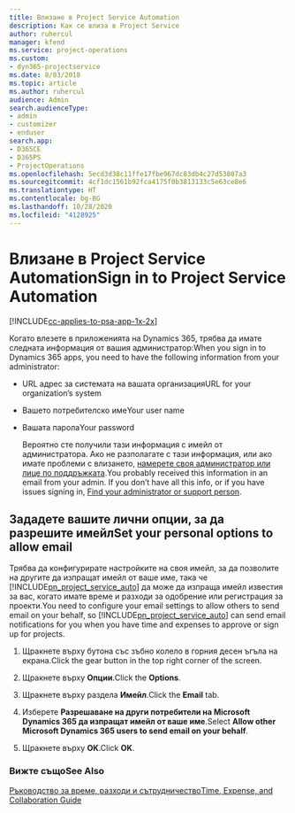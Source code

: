 ```yaml
---
title: Влизане в Project Service Automation
description: Как се влиза в Project Service
author: ruhercul
manager: kfend
ms.service: project-operations
ms.custom:
- dyn365-projectservice
ms.date: 8/03/2018
ms.topic: article
ms.author: ruhercul
audience: Admin
search.audienceType:
- admin
- customizer
- enduser
search.app:
- D365CE
- D365PS
- ProjectOperations
ms.openlocfilehash: 5ecd3d38c11ffe17fbe967dc83db4c27d53807a3
ms.sourcegitcommit: 4cf1dc1561b92fca4175f0b3813133c5e63ce8e6
ms.translationtype: HT
ms.contentlocale: bg-BG
ms.lasthandoff: 10/28/2020
ms.locfileid: "4128925"
---
```

# <a name="sign-in-to-project-service-automation"></a><span data-ttu-id="13fff-103">Влизане в Project Service Automation</span><span class="sxs-lookup"><span data-stu-id="13fff-103">Sign in to Project Service Automation</span></span>

[!INCLUDE[cc-applies-to-psa-app-1x-2x](../includes/cc-applies-to-psa-app-1x-2x.md)]

<span data-ttu-id="13fff-104">Когато влезете в приложенията на Dynamics 365, трябва да имате следната информация от вашия администратор:</span><span class="sxs-lookup"><span data-stu-id="13fff-104">When you sign in to Dynamics 365 apps, you need to have the following information from your administrator:</span></span>  
  
- <span data-ttu-id="13fff-105">URL адрес за системата на вашата организация</span><span class="sxs-lookup"><span data-stu-id="13fff-105">URL for your organization’s system</span></span>  
  
- <span data-ttu-id="13fff-106">Вашето потребителско име</span><span class="sxs-lookup"><span data-stu-id="13fff-106">Your user name</span></span>  
  
- <span data-ttu-id="13fff-107">Вашата парола</span><span class="sxs-lookup"><span data-stu-id="13fff-107">Your password</span></span>  
  
  <span data-ttu-id="13fff-108">Вероятно сте получили тази информация с имейл от администратора. Ако не разполагате с тази информация, или ако имате проблеми с влизането, [намерете своя администратор или лице по поддръжката](https://docs.microsoft.com/dynamics365/customerengagement/on-premises/basics/find-administrator-support).</span><span class="sxs-lookup"><span data-stu-id="13fff-108">You probably received this information in an email from your admin. If you don’t have all this info, or if you have issues signing in, [Find your administrator or support person](https://docs.microsoft.com/dynamics365/customerengagement/on-premises/basics/find-administrator-support).</span></span>  
  
## <a name="set-your-personal-options-to-allow-email"></a><span data-ttu-id="13fff-109">Зададете вашите лични опции, за да разрешите имейл</span><span class="sxs-lookup"><span data-stu-id="13fff-109">Set your personal options to allow email</span></span>  
 <span data-ttu-id="13fff-110">Трябва да конфигурирате настройките на своя имейл, за да позволите на другите да изпращат имейл от ваше име, така че [!INCLUDE[pn_project_service_auto](../includes/pn-project-service-auto.md)] да може да изпраща имейл известия за вас, когато имате време и разходи за одобрение или регистрация за проекти.</span><span class="sxs-lookup"><span data-stu-id="13fff-110">You need to configure your email settings to allow others to send email on your behalf, so [!INCLUDE[pn_project_service_auto](../includes/pn-project-service-auto.md)] can send email notifications for you when you have time and expenses to approve or sign up for projects.</span></span>  
  
1.  <span data-ttu-id="13fff-111">Щракнете върху бутона със зъбно колело в горния десен ъгъла на екрана.</span><span class="sxs-lookup"><span data-stu-id="13fff-111">Click the gear button in the top right corner of the screen.</span></span>  
  
2.  <span data-ttu-id="13fff-112">Щракнете върху **Опции**.</span><span class="sxs-lookup"><span data-stu-id="13fff-112">Click the **Options**.</span></span>  
  
3.  <span data-ttu-id="13fff-113">Щракнете върху раздела **Имейл**.</span><span class="sxs-lookup"><span data-stu-id="13fff-113">Click the **Email** tab.</span></span>  
  
4.  <span data-ttu-id="13fff-114">Изберете **Разрешаване на други потребители на Microsoft Dynamics 365 да изпращат имейл от ваше име**.</span><span class="sxs-lookup"><span data-stu-id="13fff-114">Select **Allow other Microsoft Dynamics 365 users to send email on your behalf**.</span></span>  
  
5.  <span data-ttu-id="13fff-115">Щракнете върху **OK**.</span><span class="sxs-lookup"><span data-stu-id="13fff-115">Click **OK**.</span></span>  
  
### <a name="see-also"></a><span data-ttu-id="13fff-116">Вижте също</span><span class="sxs-lookup"><span data-stu-id="13fff-116">See Also</span></span>  
 [<span data-ttu-id="13fff-117">Ръководство за време, разходи и сътрудничество</span><span class="sxs-lookup"><span data-stu-id="13fff-117">Time, Expense, and Collaboration Guide</span></span>](../psa/time-expense-collaboration-guide.md)
